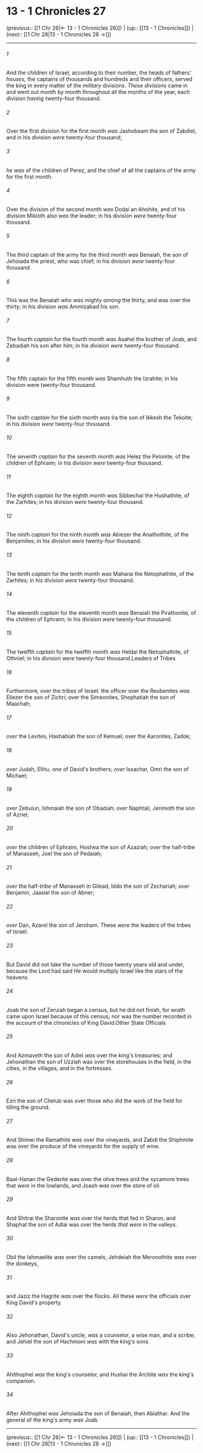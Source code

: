 # 13 - 1 Chronicles 27

(previous:: [[1 Chr 26|← 13 - 1 Chronicles 26]]) | (up:: [[13 - 1 Chronicles]]) | (next:: [[1 Chr 28|13 - 1 Chronicles 28 →]])

***


###### 1 
And the children of Israel, according to their number, the heads of fathers' _houses,_ the captains of thousands and hundreds and their officers, served the king in every matter of the _military_ divisions. _These divisions_ came in and went out month by month throughout all the months of the year, each division _having_ twenty-four thousand. 

###### 2 
Over the first division for the first month _was_ Jashobeam the son of Zabdiel, and in his division _were_ twenty-four thousand; 

###### 3 
_he was_ of the children of Perez, and the chief of all the captains of the army for the first month. 

###### 4 
Over the division of the second month _was_ Dodai an Ahohite, and of his division Mikloth also _was_ the leader; in his division _were_ twenty-four thousand. 

###### 5 
The third captain of the army for the third month _was_ Benaiah, the son of Jehoiada the priest, who was chief; in his division _were_ twenty-four thousand. 

###### 6 
This was the Benaiah _who was_ mighty _among_ the thirty, and was over the thirty; in his division _was_ Ammizabad his son. 

###### 7 
The fourth _captain_ for the fourth month _was_ Asahel the brother of Joab, and Zebadiah his son after him; in his division _were_ twenty-four thousand. 

###### 8 
The fifth captain for the fifth month _was_ Shamhuth the Izrahite; in his division were twenty-four thousand. 

###### 9 
The sixth _captain_ for the sixth month _was_ Ira the son of Ikkesh the Tekoite; in his division _were_ twenty-four thousand. 

###### 10 
The seventh _captain_ for the seventh month _was_ Helez the Pelonite, of the children of Ephraim; in his division _were_ twenty-four thousand. 

###### 11 
The eighth _captain_ for the eighth month _was_ Sibbechai the Hushathite, of the Zarhites; in his division _were_ twenty-four thousand. 

###### 12 
The ninth _captain_ for the ninth month _was_ Abiezer the Anathothite, of the Benjamites; in his division _were_ twenty-four thousand. 

###### 13 
The tenth _captain_ for the tenth month _was_ Maharai the Netophathite, of the Zarhites; in his division _were_ twenty-four thousand. 

###### 14 
The eleventh _captain_ for the eleventh month _was_ Benaiah the Pirathonite, of the children of Ephraim; in his division _were_ twenty-four thousand. 

###### 15 
The twelfth _captain_ for the twelfth month _was_ Heldai the Netophathite, of Othniel; in his division _were_ twenty-four thousand.Leaders of Tribes 

###### 16 
Furthermore, over the tribes of Israel: the officer over the Reubenites _was_ Eliezer the son of Zichri; over the Simeonites, Shephatiah the son of Maachah; 

###### 17 
_over_ the Levites, Hashabiah the son of Kemuel; over the Aaronites, Zadok; 

###### 18 
_over_ Judah, Elihu, _one_ of David's brothers; _over_ Issachar, Omri the son of Michael; 

###### 19 
_over_ Zebulun, Ishmaiah the son of Obadiah; _over_ Naphtali, Jerimoth the son of Azriel; 

###### 20 
_over_ the children of Ephraim, Hoshea the son of Azaziah; _over_ the half-tribe of Manasseh, Joel the son of Pedaiah; 

###### 21 
_over_ the half-_tribe_ of Manasseh in Gilead, Iddo the son of Zechariah; _over_ Benjamin, Jaasiel the son of Abner; 

###### 22 
_over_ Dan, Azarel the son of Jeroham. These _were_ the leaders of the tribes of Israel. 

###### 23 
But David did not take the number of those twenty years old and under, because the Lord had said He would multiply Israel like the stars of the heavens. 

###### 24 
Joab the son of Zeruiah began a census, but he did not finish, for wrath came upon Israel because of this census; nor was the number recorded in the account of the chronicles of King David.Other State Officials 

###### 25 
And Azmaveth the son of Adiel _was_ over the king's treasuries; and Jehonathan the son of Uzziah was over the storehouses in the field, in the cities, in the villages, and in the fortresses. 

###### 26 
Ezri the son of Chelub was over those who did the work of the field for tilling the ground. 

###### 27 
And Shimei the Ramathite _was_ over the vineyards, and Zabdi the Shiphmite was over the produce of the vineyards for the supply of wine. 

###### 28 
Baal-Hanan the Gederite was over the olive trees and the sycamore trees that _were_ in the lowlands, and Joash _was_ over the store of oil. 

###### 29 
And Shitrai the Sharonite _was_ over the herds that fed in Sharon, and Shaphat the son of Adlai was over the herds _that were_ in the valleys. 

###### 30 
Obil the Ishmaelite _was_ over the camels, Jehdeiah the Meronothite _was_ over the donkeys, 

###### 31 
and Jaziz the Hagrite _was_ over the flocks. All these _were_ the officials over King David's property. 

###### 32 
Also Jehonathan, David's uncle, _was_ a counselor, a wise man, and a scribe; and Jehiel the son of Hachmoni _was_ with the king's sons. 

###### 33 
Ahithophel _was_ the king's counselor, and Hushai the Archite _was_ the king's companion. 

###### 34 
After Ahithophel _was_ Jehoiada the son of Benaiah, then Abiathar. And the general of the king's army _was_ Joab.

***

(previous:: [[1 Chr 26|← 13 - 1 Chronicles 26]]) | (up:: [[13 - 1 Chronicles]]) | (next:: [[1 Chr 28|13 - 1 Chronicles 28 →]])
